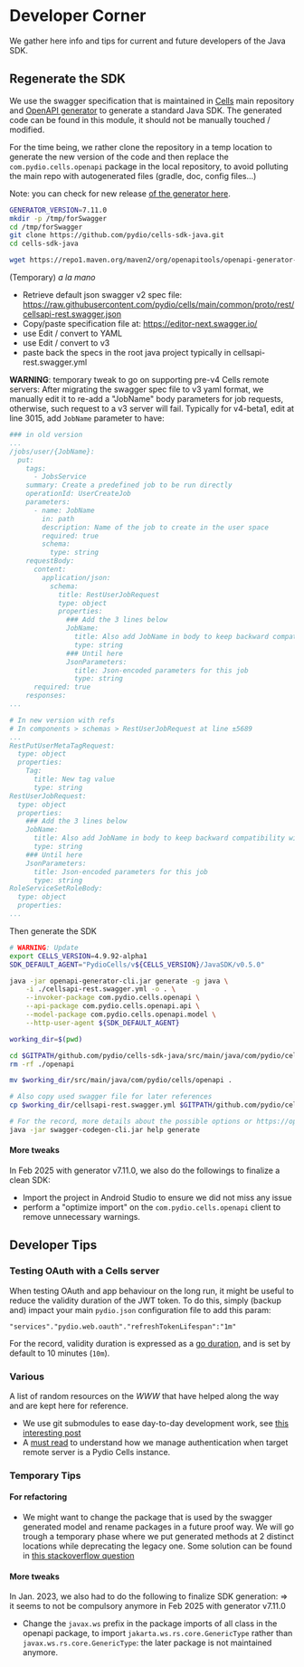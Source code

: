 # Developer Corner

We gather here info and tips for current and future developers of the Java SDK.

## Regenerate the SDK

We use the swagger specification that is maintained in [Cells](https://github.com/pydio/cells) main repository and [OpenAPI generator](https://openapi-generator.tech/docs/generators/java/) to generate a standard Java SDK.
The generated code can be found in this module, it should not be manually touched / modified.

For the time being, we rather clone the repository in a temp location to generate the new version of
the code and then replace the `com.pydio.cells.openapi` package in the local repository, to avoid
polluting the main repo with autogenerated files (gradle, doc, config files...)

Note: you can check for new release [of the generator here](https://github.com/OpenAPITools/openapi-generator/releases).

```sh
GENERATOR_VERSION=7.11.0
mkdir -p /tmp/forSwagger
cd /tmp/forSwagger
git clone https://github.com/pydio/cells-sdk-java.git
cd cells-sdk-java

wget https://repo1.maven.org/maven2/org/openapitools/openapi-generator-cli/${GENERATOR_VERSION}/openapi-generator-cli-${GENERATOR_VERSION}.jar -O openapi-generator-cli.jar

```

(Temporary) _a la mano_

- Retrieve default json swagger v2 spec
  file: https://raw.githubusercontent.com/pydio/cells/main/common/proto/rest/cellsapi-rest.swagger.json
- Copy/paste specification file at: https://editor-next.swagger.io/
- use Edit / convert to YAML
- use Edit / convert to v3
- paste back the specs in the root java project typically in cellsapi-rest.swagger.yml

**WARNING**: temporary tweak to go on supporting pre-v4 Cells remote servers:
After migrating the swagger spec file to v3 yaml format, we manually edit it to re-add a "JobName"
body parameters for job requests, otherwise, such request to a v3 server will fail.
Typically for v4-beta1, edit at line 3015, add `JobName` parameter to have:

```yml
### in old version
...
/jobs/user/{JobName}:
  put:
    tags:
      - JobsService
    summary: Create a predefined job to be run directly
    operationId: UserCreateJob
    parameters:
      - name: JobName
        in: path
        description: Name of the job to create in the user space
        required: true
        schema:
          type: string
    requestBody:
      content:
        application/json:
          schema:
            title: RestUserJobRequest
            type: object
            properties:
              ### Add the 3 lines below
              JobName:
                title: Also add JobName in body to keep backward compatibility with pre v4 versions
                type: string
              ### Until here
              JsonParameters:
                title: Json-encoded parameters for this job
                type: string
      required: true
    responses:
...

# In new version with refs
# In components > schemas > RestUserJobRequest at line ±5689
...
RestPutUserMetaTagRequest:
  type: object
  properties:
    Tag:
      title: New tag value
      type: string
RestUserJobRequest:
  type: object
  properties:
    ### Add the 3 lines below
    JobName:
      title: Also add JobName in body to keep backward compatibility with pre v4 versions
      type: string
    ### Until here
    JsonParameters:
      title: Json-encoded parameters for this job
      type: string
RoleServiceSetRoleBody:
  type: object
  properties:
...
```

Then generate the SDK

```sh
# WARNING: Update
export CELLS_VERSION=4.9.92-alpha1
SDK_DEFAULT_AGENT="PydioCells/v${CELLS_VERSION}/JavaSDK/v0.5.0"

java -jar openapi-generator-cli.jar generate -g java \
    -i ./cellsapi-rest.swagger.yml -o . \
    --invoker-package com.pydio.cells.openapi \
    --api-package com.pydio.cells.openapi.api \
    --model-package com.pydio.cells.openapi.model \
    --http-user-agent ${SDK_DEFAULT_AGENT}

working_dir=$(pwd)

cd $GITPATH/github.com/pydio/cells-sdk-java/src/main/java/com/pydio/cells/
rm -rf ./openapi

mv $working_dir/src/main/java/com/pydio/cells/openapi .

# Also copy used swagger file for later references
cp $working_dir/cellsapi-rest.swagger.yml $GITPATH/github.com/pydio/cells-sdk-java/src/main/java/com/pydio/cells/openapi/cellsapi-rest-${CELLS_VERSION}.swagger.yml

# For the record, more details about the possible options or https://openapi-generator.tech/docs/generators/java/
java -jar swagger-codegen-cli.jar help generate
```

#### More tweaks

In Feb 2025 with generator v7.11.0, we also do the followings to finalize a clean SDK:

- Import the project in Android Studio to ensure we did not miss any issue
- perform a "optimize import" on the `com.pydio.cells.openapi` client to remove unnecessary
  warnings.


## Developer Tips

### Testing OAuth with a Cells server

When testing OAuth and app behaviour on the long run, it might be useful to reduce the validity
duration of the JWT token.
To do this, simply (backup and) impact your main `pydio.json` configuration file to add this param:

`"services"."pydio.web.oauth"."refreshTokenLifespan":"1m"`

For the record, validity duration is expressed as a [go duration](https://pkg.go.dev/time#Duration),
and is set by default to 10 minutes (`10m`).

### Various

A list of random resources on the _WWW_ that have helped along the way and are kept here for
reference.

- We use git submodules to ease day-to-day development work,
  see [this interesting post](https://blog.bitsrc.io/how-to-utilize-submodules-within-git-repos-5dfdd1c62d09)
- A [must read](https://auth0.com/docs/flows/call-your-api-using-the-authorization-code-flow) to
  understand how we manage authentication when target remote server is a Pydio Cells instance.

### Temporary Tips

#### For refactoring

- We might want to change the package that is used by the swagger generated model and rename
  packages in a future proof way. We will go trough a temporary phase where we put generated methods
  at 2 distinct locations while deprecating the legacy one. Some solution can be found
  in [this stackoverflow question](https://stackoverflow.com/questions/5074454/what-is-the-clearest-way-to-deprecate-a-package-in-java)

#### More tweaks

In Jan. 2023, we also had to do the following to finalize SDK generation:
=> it seems to not be compulsory anymore in Feb 2025 with generator v7.11.0

- Change the `javax.ws` prefix in the package imports of all class in the openapi package, to
  import `jakarta.ws.rs.core.GenericType` rather than `javax.ws.rs.core.GenericType`: the later
  package is not maintained anymore.
